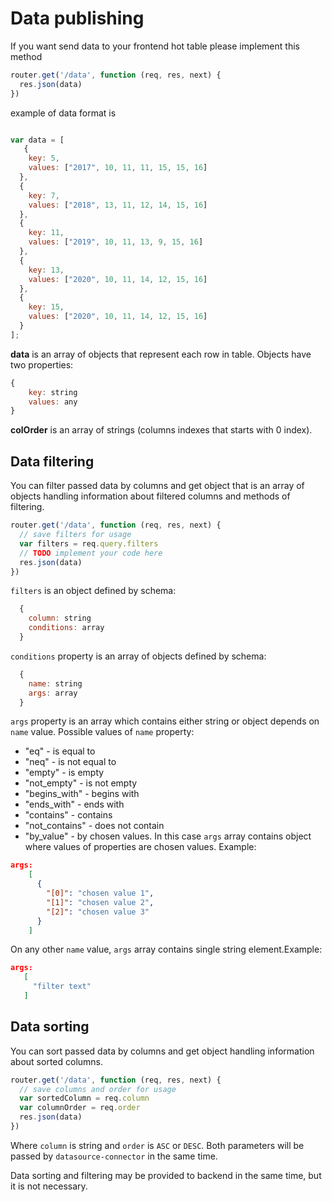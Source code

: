 # Data publishing

If you want send data to your frontend hot table please implement this method 

```javascript
router.get('/data', function (req, res, next) {
  res.json(data)
})
```

example of data format is 

```javascript

var data = [
   {
    key: 5,
    values: ["2017", 10, 11, 11, 15, 15, 16]
  },
  {
    key: 7,
    values: ["2018", 13, 11, 12, 14, 15, 16]
  },
  {
    key: 11,
    values: ["2019", 10, 11, 13, 9, 15, 16]
  },
  {
    key: 13,
    values: ["2020", 10, 11, 14, 12, 15, 16]
  },
  {
    key: 15,
    values: ["2020", 10, 11, 14, 12, 15, 16]
  }
];

```

**data** is an array of objects that represent each row in table. Objects have two properties:

```javascript
{
    key: string
    values: any
}
```

**colOrder** is an array of strings (columns indexes that starts with 0 index).

## Data filtering

You can filter passed data by columns and get object that is an array of objects handling information about filtered columns and methods of filtering. 

```javascript
router.get('/data', function (req, res, next) {
  // save filters for usage
  var filters = req.query.filters
  // TODO implement your code here
  res.json(data)
})
```

`filters` is an object defined by schema:

```javascript
  {
    column: string
    conditions: array
  }
``` 

`conditions` property is an array of objects defined by schema:

```javascript
  {
    name: string
    args: array
  }
```

`args` property is an array which contains either string or object depends on `name` value.
Possible values of `name` property:

- "eq" - is equal to
- "neq" - is not equal to
- "empty" - is empty
- "not_empty" - is not empty
- "begins_with" - begins with
- "ends_with" - ends with
- "contains" - contains
- "not_contains" - does not contain
- "by_value" - by chosen values. In this case `args` array contains object where values of properties are chosen values. Example:

```json
args:
    [
      {
        "[0]": "chosen value 1",
        "[1]": "chosen value 2",
        "[2]": "chosen value 3"
      }
    ]
```    
On any other `name` value, `args` array contains single string element.Example:

 ```json
args:
    [
      "filter text"
    ]
```    


## Data sorting

You can sort passed data by columns and get object handling information about sorted columns.

```javascript
router.get('/data', function (req, res, next) {
  // save columns and order for usage
  var sortedColumn = req.column
  var columnOrder = req.order
  res.json(data)
})
```

Where `column` is string and `order` is `ASC` or `DESC`. Both parameters will be passed by `datasource-connector` in the same time.

Data sorting and filtering may be provided to backend in the same time, but it is not necessary.